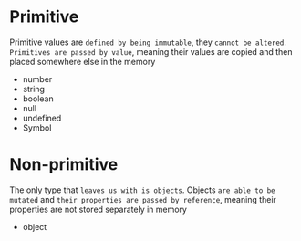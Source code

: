 # Primitive

Primitive values are `defined by being immutable`, they `cannot be altered`. `Primitives are passed by value`, meaning their values are copied and then placed somewhere else in the memory

- number
- string
- boolean
- null
- undefined
- Symbol

# Non-primitive

The only type that `leaves us with is objects`. Objects `are able to be mutated` and `their properties are passed by reference`, meaning their properties are not stored separately in memory

- object
